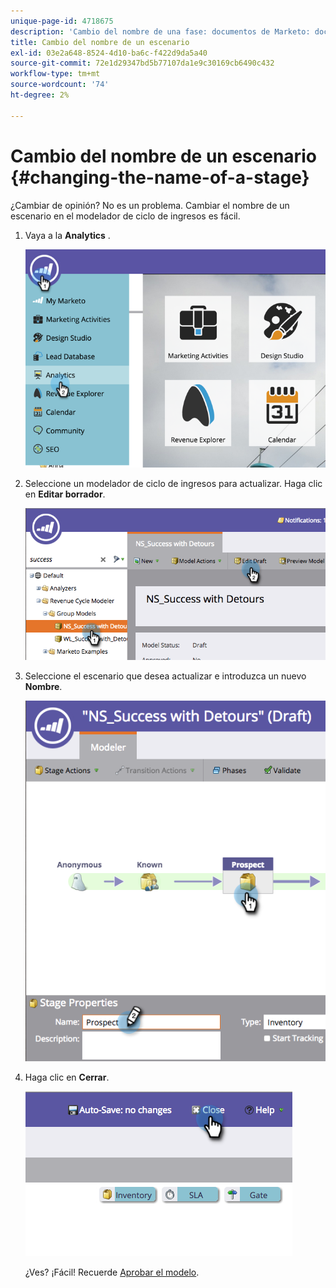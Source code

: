 ```yaml
---
unique-page-id: 4718675
description: 'Cambio del nombre de una fase: documentos de Marketo: documentación del producto'
title: Cambio del nombre de un escenario
exl-id: 03e2a648-8524-4d10-ba6c-f422d9da5a40
source-git-commit: 72e1d29347bd5b77107da1e9c30169cb6490c432
workflow-type: tm+mt
source-wordcount: '74'
ht-degree: 2%

---
```


# Cambio del nombre de un escenario {#changing-the-name-of-a-stage}

¿Cambiar de opinión? No es un problema. Cambiar el nombre de un escenario en el modelador de ciclo de ingresos es fácil.

1. Vaya a la **Analytics** .

   ![](assets/image2015-4-27-23-3a18-3a34.png)

1. Seleccione un modelador de ciclo de ingresos para actualizar. Haga clic en **Editar borrador**.

   ![](assets/image2015-4-27-17-3a36-3a33.png)

1. Seleccione el escenario que desea actualizar e introduzca un nuevo **Nombre**.

   ![](assets/image2015-4-27-17-3a40-3a46.png)

1. Haga clic en **Cerrar**.

   ![](assets/image2015-4-27-17-3a41-3a51.png)

   ¿Ves? ¡Fácil! Recuerde [Aprobar el modelo](/help/marketo/product-docs/reporting/revenue-cycle-analytics/revenue-cycle-models/approve-unapprove-a-revenue-model.md).
